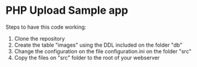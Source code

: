# PHP Upload Sample app #

Steps to have this code working:

1. Clone the repository
2. Create the table "images" using the DDL included on the folder "db"
3. Change the configuration on the file configuration.ini on the folder "src"
4. Copy the files on "src" folder to the root of your webserver
